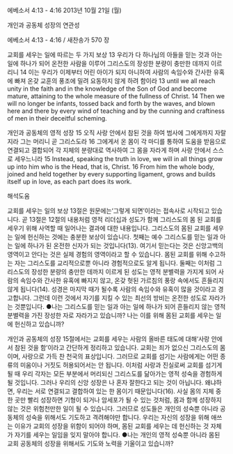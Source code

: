 에베소서 4:13 - 4:16 
2013년 10월 21일 (월)

개인과 공동체 성장의 연관성



에베소서 4:13 - 4:16 / 새찬송가 570 장


교회를 세우는 일에 따르는 두 가지 보상
13 우리가 다 하나님의 아들을 믿는 것과 아는 일에 하나가 되어 온전한 사람을 이루어 그리스도의 장성한 분량이 충만한 데까지 이르리니 14 이는 우리가 이제부터 어린 아이가 되지 아니하여 사람의 속임수와 간사한 유혹에 빠져 온갖 교훈의 풍조에 밀려 요동하지 않게 하려 함이라
13 until we all reach unity in the faith and in the knowledge of the Son of God and become mature, attaining to the whole measure of the fullness of Christ. 14 Then we will no longer be infants, tossed back and forth by the waves, and blown here and there by every wind of teaching and by the cunning and craftiness of men in their deceitful scheming.

개인과 공동체의 영적 성장
15 오직 사랑 안에서 참된 것을 하여 범사에 그에게까지 자랄지라 그는 머리니 곧 그리스도라 16 그에게서 온 몸이 각 마디를 통하여 도움을 받음으로 연결되고 결합되어 각 지체의 분량대로 역사하여 그 몸을 자라게 하며 사랑 안에서 스스로 세우느니라
15 Instead, speaking the truth in love, we will in all things grow up into him who is the Head, that is, Christ. 16 From him the whole body, joined and held together by every supporting ligament, grows and builds itself up in love, as each part does its work.

해석도움





교회를 세우는 일의 보상
13절은 원문에는‘그렇게 되면’이라는 접속사로 시작되고 있습니다. 곧 13절은 12절의 내용처럼 영적 리더십과 성도가 함께 그리스도의 몸 된 교회를 세우기 위해 사역할 때 일어나는 결과에 대한 내용입니다. 그리스도의 몸된 교회를 세우는 일에 헌신하는 것에는 충분한 보상이 있습니다. 첫째는 예수 그리스도를 믿는 일과 아는 일에 하나가 된 온전한 신자가 되는 것입니다(13). 여기서 믿는다는 것은 신앙고백의 영역이고 안다는 것은 실제 경험의 영역이라고 할 수 있습니다. 몸된 교회를 위해 수고하는 자는 그리스도를 교리적으로뿐 아니라 경험적으로도 알게 됩니다. 둘째는 이처럼 그리스도의 장성한 분량의 충만한 데까지 이르게 된 성도는 영적 분별력을 가지게 되어 사람의 속임수와 간사한 유혹에 빠지지 않고, 온갖 헛된 가르침의 풍랑 속에서도 흔들리지 않게 됩니다(14). 성경은 마지막 때가 될수록 사람의 속임수와 유혹이 많을 것이라고 경고합니다. 그런데 이런 것에서 자기를 지킬 수 있는 최선의 방비는 온전한 성도로 자라가는 것뿐입니다.
●나는 그리스도를 믿는 일과 아는 일에 하나가 되어 흔들리지 않는 영적 분별력을 가진 장성한 자로 자라가고 있습니까? 나는 이를 위해 몸된 교회를 세우는 일에 헌신하고 있습니까?

개인과 공동체의 성장
15절에서는 교회를 세우는 사람의 올바른 태도에 대해‘사랑 안에서 참된 것을 함’이라고 간단하게 정리하고 있습니다. 교회는 죄가 없으신 그리스도의 몸이며, 사랑으로 가득 찬 천국의 표상입니다. 그러므로 교회를 섬기는 사람에게는 어떤 종류의 미움이나 거짓도 허용되어서는 안 됩니다. 이처럼 사랑과 진실로써 교회를 섬기게 될 때 우리 각자는 모든 부분에서 머리되신 그리스도를 닮아가는 영적 성숙을 경험하게 될 것입니다. 그러나 우리의 신앙 성장은 나 혼자 잘한다고 되는 것이 아닙니다. 왜냐하면, 우리는 서로 연결되고 결합하여 있는 한 몸이기 때문입니다(16). 사실 몸의 지체 중 한 곳만 빨리 성장하면 기형이 되거나 암세포가 될 수 있는 것처럼, 몸과 함께 성장하지 않는 것은 위험천만한 일이 될 수 있습니다. 그러므로 성도들은 개인의 성숙뿐 아니라 공동체의 성숙을 위해서도 기도하고 격려해야만 합니다. 우리는 자신의 성장을 위해 애쓰는 이유가 교회의 성장을 위함이 되어야 하며, 몸된 교회를 세우는 데 헌신하는 것 자체가 자기를 세우는 일임을 잊지 말아야 합니다.
●나는 개인의 영적 성숙뿐 아니라 몸된 교회 공동체의 성장을 위해서도 기도와 노력을 기울이고 있습니까?